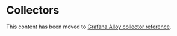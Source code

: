 # Collectors

This content has been moved to [Grafana Alloy collector reference](https://grafana.com/docs/grafana-cloud/monitor-infrastructure/kubernetes-monitoring/configuration/helm-chart-config/helm-chart/collector-reference/).